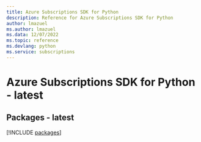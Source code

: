 ```yaml
---
title: Azure Subscriptions SDK for Python
description: Reference for Azure Subscriptions SDK for Python
author: lmazuel
ms.author: lmazuel
ms.data: 12/07/2022
ms.topic: reference
ms.devlang: python
ms.service: subscriptions
---
```

# Azure Subscriptions SDK for Python - latest
## Packages - latest
[!INCLUDE [packages](subscriptions-index.md)]